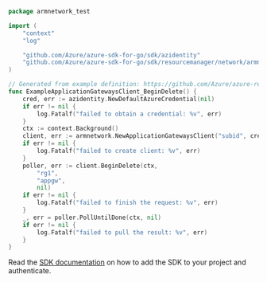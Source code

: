 ```go
package armnetwork_test

import (
	"context"
	"log"

	"github.com/Azure/azure-sdk-for-go/sdk/azidentity"
	"github.com/Azure/azure-sdk-for-go/sdk/resourcemanager/network/armnetwork"
)

// Generated from example definition: https://github.com/Azure/azure-rest-api-specs/tree/main/specification/network/resource-manager/Microsoft.Network/stable/2021-08-01/examples/ApplicationGatewayDelete.json
func ExampleApplicationGatewaysClient_BeginDelete() {
	cred, err := azidentity.NewDefaultAzureCredential(nil)
	if err != nil {
		log.Fatalf("failed to obtain a credential: %v", err)
	}
	ctx := context.Background()
	client, err := armnetwork.NewApplicationGatewaysClient("subid", cred, nil)
	if err != nil {
		log.Fatalf("failed to create client: %v", err)
	}
	poller, err := client.BeginDelete(ctx,
		"rg1",
		"appgw",
		nil)
	if err != nil {
		log.Fatalf("failed to finish the request: %v", err)
	}
	_, err = poller.PollUntilDone(ctx, nil)
	if err != nil {
		log.Fatalf("failed to pull the result: %v", err)
	}
}
```

Read the [SDK documentation](https://github.com/Azure/azure-sdk-for-go/blob/sdk%2Fresourcemanager%2Fnetwork%2Farmnetwork%2Fv1.0.0/sdk/resourcemanager/network/armnetwork/README.md) on how to add the SDK to your project and authenticate.
